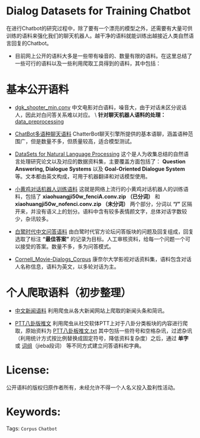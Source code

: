Dialog Datasets for Training Chatbot
===

在进行Chatbot的研究过程中，除了要有一个漂亮的模型之外，还需要有大量可供训练的语料来强化我们的聊天机器人。越干净的语料就能训练出越接近人类自然语言回复的Chatbot。
- 目前网上公开的语料大多是一些带有噪音的、数量有限的语料。在这里总结了一些可行的语料以及一些利用爬取工具得到的语料，其中包括：

# 基本公开语料

+ [dgk_shooter_min.conv](https://github.com/rustch3n/dgk_lost_conv)
中文电影对白语料，噪音大，由于对话未区分说话人，因此对白问答关系难以对应。 \\
**针对聊天机器人语料的处理：** [data_preprocessing](https://github.com/EternalFeather/Chatbot-Training-Corpus/blob/master/data_preprocessing.py)

+ [ChatBot多语种聊天语料](https://github.com/gunthercox/chatterbot-corpus/tree/master/chatterbot_corpus/data/)
ChatterBot聊天引擎所提供的基本语聊，涵盖语种范围广，但是数量不多，但质量较高，适合模型测试。

+ [DataSets for Natural Language Processing](https://github.com/karthikncode/nlp-datasets#question-answering)
这个是人为收集总结的自然语言处理研究论文以及对应的数据资料集，主要覆盖方面包括了： **Question Answering, Dialogue Systems** 以及 **Goal-Oriented Dialogue System** 等。文本都由英文构成，可用于机器翻译和对话模型使用。

+ [小黄鸡对话机器人训练语料](https://github.com/rustch3n/dgk_lost_conv/tree/master/results)
这就是网络上流行的小黄鸡对话机器人的训练语料，包括了 **xiaohuangji50w_fenciA.conv.zip （已分词）** 和 **xiaohuangji50w_nofenci.conv.zip （未分词）** 两个部分，分词以 **“/”** 区隔开来，并没有语义上的划分。语料中含有较多表情颜文字，总体对话字数较少，杂讯较多。

+ [白鹭时代中文问答语料](https://github.com/Samurais/egret-wenda-corpus)
由白鹭时代官方论坛问答版块的问题及回复组成，回复选取了标注 **“最佳答案”** 的记录为目标。人工审核资料，给每一个问题一个可以接受的答案。数量不多，多为问答模式。

+ [Cornell_Movie-Dialogs_Corpus](https://www.cs.cornell.edu/~cristian/Cornell_Movie-Dialogs_Corpus.html)
康奈尔大学影视对话资料集，语料包含对话人名称信息，语料为英文，以多轮对话为主。

# 个人爬取语料（初步整理）

+ [中文新闻语料](https://github.com/EternalFeather/Chatbot-Training-Corpus/tree/master/news%20corpus)
利用爬虫从各大新闻网站上爬取的新闻头条和简讯。

+ [PTT八卦版推文](https://github.com/EternalFeather/Chatbot-Training-Corpus/tree/master/PTT_charactors)
利用爬虫从社交软体PTT上对于八卦分类板块的内容进行爬取，原始资料为 [PTT八卦板推文.txt](https://github.com/EternalFeather/Chatbot-Training-Corpus/blob/master/PTT%E5%85%AB%E5%8D%A6%E6%9D%BF%E6%8E%A8%E6%96%87.txt) 其中包括一些符号和空格杂讯，过滤杂讯（利用统计方式按比例替换成固定符号，降低资料复杂度）之后，通过 **单字** 或 [词组](https://github.com/EternalFeather/Chatbot-Training-Corpus/tree/master/PTT_words)（jieba段词） 等不同方式建立问答语料和字典。

# License:

公开语料的版权归原作者所有，未经允许不得一个人名义投入盈利性活动。

# Keywords:

Tags: `Corpus` `Chatbot`
